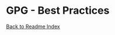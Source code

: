 # GPG - Best Practices

[Back to Readme Index](https://github.com/Nautilus-Cyberneering/GPG-Bootcamp/blob/main/README.md)